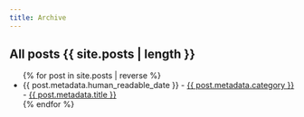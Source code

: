 ```yaml
---
title: Archive
---
```


<h2>All posts <span class="badge">{{ site.posts | length }}</span></h2>

<ul>
{% for post in site.posts | reverse %}
    <li>
        <span>{{ post.metadata.human_readable_date }} -
        <a href="/{{ post.metadata.category }}">{{ post.metadata.category }}</a></span> -
        <a class="post-link" href="{{ post.url }}">{{ post.metadata.title }}</a>
    </li>
{% endfor %}
</ul>
